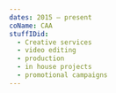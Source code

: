 ```yaml
---
dates: 2015 – present
coName: CAA
stuffIDid:
  - Creative services
  - video editing
  - production
  - in house projects
  - promotional campaigns
---
```

